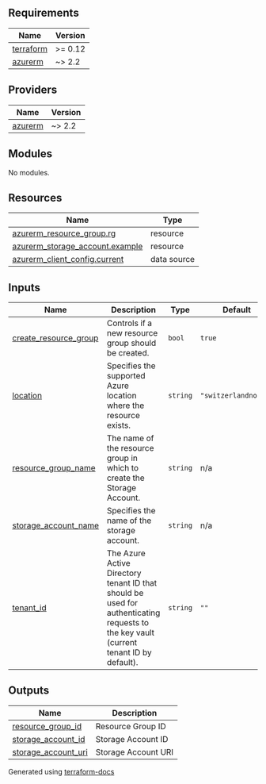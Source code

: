 ## Requirements

| Name | Version |
|------|---------|
| <a name="requirement_terraform"></a> [terraform](#requirement\_terraform) | >= 0.12 |
| <a name="requirement_azurerm"></a> [azurerm](#requirement\_azurerm) | ~> 2.2 |

## Providers

| Name | Version |
|------|---------|
| <a name="provider_azurerm"></a> [azurerm](#provider\_azurerm) | ~> 2.2 |

## Modules

No modules.

## Resources

| Name | Type |
|------|------|
| [azurerm_resource_group.rg](https://registry.terraform.io/providers/hashicorp/azurerm/latest/docs/resources/resource_group) | resource |
| [azurerm_storage_account.example](https://registry.terraform.io/providers/hashicorp/azurerm/latest/docs/resources/storage_account) | resource |
| [azurerm_client_config.current](https://registry.terraform.io/providers/hashicorp/azurerm/latest/docs/data-sources/client_config) | data source |

## Inputs

| Name | Description | Type | Default | Required |
|------|-------------|------|---------|:--------:|
| <a name="input_create_resource_group"></a> [create\_resource\_group](#input\_create\_resource\_group) | Controls if a new resource group should be created. | `bool` | `true` | no |
| <a name="input_location"></a> [location](#input\_location) | Specifies the supported Azure location where the resource exists. | `string` | `"switzerlandnorth"` | no |
| <a name="input_resource_group_name"></a> [resource\_group\_name](#input\_resource\_group\_name) | The name of the resource group in which to create the Storage Account. | `string` | n/a | yes |
| <a name="input_storage_account_name"></a> [storage\_account\_name](#input\_storage\_account\_name) | Specifies the name of the storage account. | `string` | n/a | yes |
| <a name="input_tenant_id"></a> [tenant\_id](#input\_tenant\_id) | The Azure Active Directory tenant ID that should be used for authenticating requests to the key vault (current tenant ID by default). | `string` | `""` | no |

## Outputs

| Name | Description |
|------|-------------|
| <a name="output_resource_group_id"></a> [resource\_group\_id](#output\_resource\_group\_id) | Resource Group ID |
| <a name="output_storage_account_id"></a> [storage\_account\_id](#output\_storage\_account\_id) | Storage Account ID |
| <a name="output_storage_account_uri"></a> [storage\_account\_uri](#output\_storage\_account\_uri) | Storage Account URI |


Generated using <a href="https://github.com/terraform-docs/terraform-docs">terraform-docs</a>

